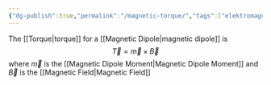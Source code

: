 ```yaml
---
{"dg-publish":true,"permalink":"/magnetic-torque/","tags":["elektromagnetiskfältteori"]}
---
```


The [[Torque\|torque]] for a [[Magnetic Dipole\|magnetic dipole]] is 
$$
\vec{T}=\vec{m}\times\vec{B}
$$
where $\vec{m}$ is the [[Magnetic Dipole Moment\|Magnetic Dipole Moment]] and $\vec{B}$ is the [[Magnetic Field\|Magnetic Field]]
